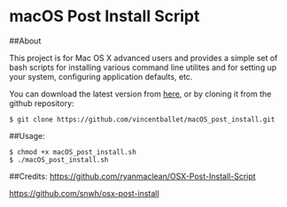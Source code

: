 macOS Post Install Script
========================

##About

This project is for Mac OS X advanced users and provides a simple set of bash scripts for installing various command line utilites and for setting up your system, configuring application defaults, etc.

You can download the latest version from [here](https://github.com/vincentballet/macOS_post_install/archive/master.zip), or by cloning it from the github repository:
   
```shell
$ git clone https://github.com/vincentballet/macOS_post_install.git
```

##Usage:

```shell
$ chmod +x macOS_post_install.sh
$ ./macOS_post_install.sh
```

##Credits:
https://github.com/ryanmaclean/OSX-Post-Install-Script

https://github.com/snwh/osx-post-install
